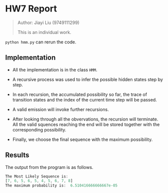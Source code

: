 # HW7 Report

> Author: Jiayi Liu (9749111299)
>
> This is an individual work.

`python hmm.py` can rerun the code.

## Implementation

* All the implementation is in the class `HMM`. 

* A recursive process was used to infer the possible hidden states step by step.
* In each recursion, the accumulated possibility so far, the trace of transition states and the index of the current time step will be passed. 
* A valid emission will invoke further recursions.
* After looking through all the obvervations, the recursion will terminate. All the valid squences reaching the end will be stored together with the corresponding possibility.
* Finally, we choose the final sequence with the maximum possibility.

## Results

The output from the program is as follows.

```javascript
The Most Likely Sequence is: 
[7, 6, 5, 6, 5, 4, 5, 6, 7, 8]
The maximum probability is:  6.510416666666667e-05
```



